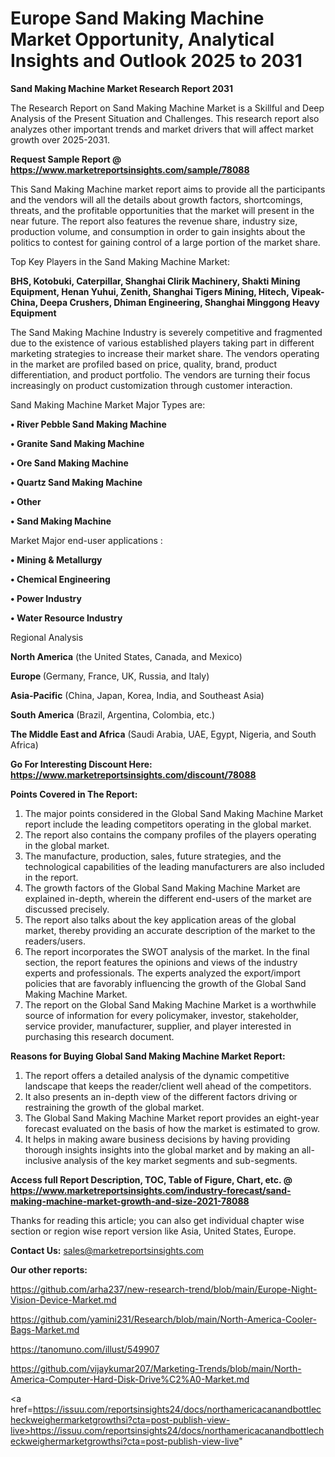 # Europe Sand Making Machine Market Opportunity, Analytical Insights and Outlook 2025 to 2031

<strong>Sand Making Machine Market Research Report 2031</strong>

The Research Report on Sand Making Machine Market is a Skillful and Deep Analysis of the Present Situation and Challenges. This research report also analyzes other important trends and market drivers that will affect market growth over 2025-2031.

<strong>Request Sample Report @ <a href=https://www.marketreportsinsights.com/sample/78088>https://www.marketreportsinsights.com/sample/78088</a></strong>

This Sand Making Machine market report aims to provide all the participants and the vendors will all the details about growth factors, shortcomings, threats, and the profitable opportunities that the market will present in the near future. The report also features the revenue share, industry size, production volume, and consumption in order to gain insights about the politics to contest for gaining control of a large portion of the market share.

Top Key Players in the Sand Making Machine Market:

<strong>BHS, Kotobuki, Caterpillar, Shanghai Clirik Machinery, Shakti Mining Equipment, Henan Yuhui, Zenith, Shanghai Tigers Mining, Hitech, Vipeak-China, Deepa Crushers, Dhiman Engineering, Shanghai Minggong Heavy Equipment</strong>

The Sand Making Machine Industry is severely competitive and fragmented due to the existence of various established players taking part in different marketing strategies to increase their market share. The vendors operating in the market are profiled based on price, quality, brand, product differentiation, and product portfolio. The vendors are turning their focus increasingly on product customization through customer interaction.

Sand Making Machine Market Major Types are:

<strong>• River Pebble Sand Making Machine

• Granite Sand Making Machine

• Ore Sand Making Machine

• Quartz Sand Making Machine

• Other

• Sand Making Machine</strong>

Market Major end-user applications :

<strong>• Mining & Metallurgy

• Chemical Engineering

• Power Industry

• Water Resource Industry</strong>

Regional Analysis

</u><strong><b>North America</b></strong> (the United States, Canada, and Mexico)

<strong><b>Europe </b></strong>(Germany, France, UK, Russia, and Italy)

<strong><b>Asia-Pacific</b></strong> (China, Japan, Korea, India, and Southeast Asia)

<strong><b>South America</b></strong> (Brazil, Argentina, Colombia, etc.)

<strong><b>The Middle East and Africa</b></strong> (Saudi Arabia, UAE, Egypt, Nigeria, and South Africa)

<strong>Go For Interesting Discount Here: <a href=https://www.marketreportsinsights.com/discount/78088>https://www.marketreportsinsights.com/discount/78088</a></strong>

<strong>Points Covered in The Report:</strong>
<ol>
  <li>The major points considered in the Global Sand Making Machine Market report include the leading competitors operating in the global market.</li>
  <li>The report also contains the company profiles of the players operating in the global market.</li>
  <li>The manufacture, production, sales, future strategies, and the technological capabilities of the leading manufacturers are also included in the report.</li>
  <li>The growth factors of the Global Sand Making Machine Market are explained in-depth, wherein the different end-users of the market are discussed precisely.</li>
  <li>The report also talks about the key application areas of the global market, thereby providing an accurate description of the market to the readers/users.</li>
  <li>The report incorporates the SWOT analysis of the market. In the final section, the report features the opinions and views of the industry experts and professionals. The experts analyzed the export/import policies that are favorably influencing the growth of the Global Sand Making Machine Market.</li>
  <li>The report on the Global Sand Making Machine Market is a worthwhile source of information for every policymaker, investor, stakeholder, service provider, manufacturer, supplier, and player interested in purchasing this research document.</li>
</ol>
<strong>Reasons for Buying Global Sand Making Machine Market Report:</strong>

<ol>
  <li>The report offers a detailed analysis of the dynamic competitive landscape that keeps the reader/client well ahead of the competitors.</li>
  <li>It also presents an in-depth view of the different factors driving or restraining the growth of the global market.</li>
  <li>The Global Sand Making Machine Market report provides an eight-year forecast evaluated on the basis of how the market is estimated to grow.</li>
  <li>It helps in making aware business decisions by having providing thorough insights insights into the global market and by making an all-inclusive analysis of the key market segments and sub-segments.</li>
</ol>
<strong>Access full Report Description, TOC, Table of Figure, Chart, etc. @ <a href=https://www.marketreportsinsights.com/industry-forecast/sand-making-machine-market-growth-and-size-2021-78088>https://www.marketreportsinsights.com/industry-forecast/sand-making-machine-market-growth-and-size-2021-78088</a></strong>


Thanks for reading this article; you can also get individual chapter wise section or region wise report version like Asia, United States, Europe.

<strong>Contact Us:</strong>
sales@marketreportsinsights.com

<strong>Our other reports:</strong>

<a href=https://github.com/arha237/new-research-trend/blob/main/Europe-Night-Vision-Device-Market.md>https://github.com/arha237/new-research-trend/blob/main/Europe-Night-Vision-Device-Market.md</a>

<a href=https://github.com/yamini231/Research/blob/main/North-America-Cooler-Bags-Market.md>https://github.com/yamini231/Research/blob/main/North-America-Cooler-Bags-Market.md</a>

<a href=https://tanomuno.com/illust/549907>https://tanomuno.com/illust/549907</a>

<a href=https://github.com/vijaykumar207/Marketing-Trends/blob/main/North-America-Computer-Hard-Disk-Drive%C2%A0-Market.md>https://github.com/vijaykumar207/Marketing-Trends/blob/main/North-America-Computer-Hard-Disk-Drive%C2%A0-Market.md</a>

<a href=https://issuu.com/reportsinsights24/docs/northamericacanandbottlecheckweighermarketgrowthsi?cta=post-publish-view-live>https://issuu.com/reportsinsights24/docs/northamericacanandbottlecheckweighermarketgrowthsi?cta=post-publish-view-live</a>"
